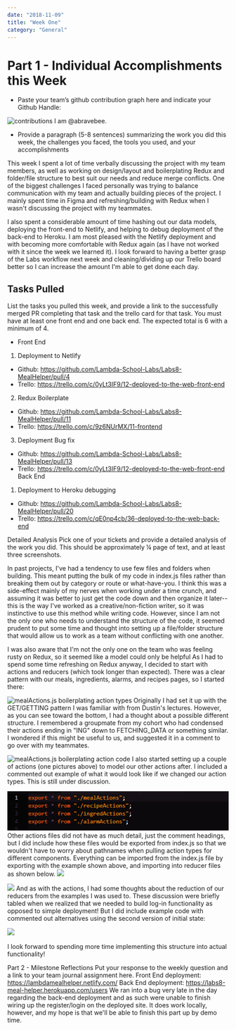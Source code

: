 ```yaml
---
date: "2018-11-09"
title: "Week One"
category: "General"
---
```


# Part 1 - Individual Accomplishments this Week
- Paste your team’s github contribution graph here and indicate your Github Handle:

![contributions](../../imgs/07-contributions)
I am @abravebee.

- Provide a paragraph (5-8 sentences) summarizing the work you did this week, the challenges you faced, the tools you used, and your accomplishments

This week I spent a lot of time verbally discussing the project with my team members, as well as working on design/layout and boilerplating Redux and folder/file structure to best suit our needs and reduce merge conflicts. One of the biggest challenges I faced personally was trying to balance communication with my team and actually building pieces of the project. I mainly spent time in Figma and refreshing/building with Redux when I wasn't discussing the project with my teammates. 

I also spent a considerable amount of time hashing out our data models, deploying the front-end to Netlify, and helping to debug deployment of the back-end to Heroku. I am most pleased with the Netlify deployment and with becoming more comfortable with Redux again (as I have not worked with it since the week we learned it). I look forward to having a better grasp of the Labs workflow next week and cleaning/dividing up our Trello board better so I can increase the amount I'm able to get done each day.

## Tasks Pulled
List the tasks you pulled this week, and provide a link to the successfully merged PR completing that task and the trello card for that task.  You must have at least one front end and one back end. The expected total is 6 with a minimum of 4.

- Front End
1. Deployment to Netlify
  - Github: https://github.com/Lambda-School-Labs/Labs8-MealHelper/pull/4
  - Trello: https://trello.com/c/0yLt3IF9/12-deployed-to-the-web-front-end
2. Redux Boilerplate
  - Github: https://github.com/Lambda-School-Labs/Labs8-MealHelper/pull/11
  - Trello: https://trello.com/c/9z6NUrMX/11-frontend 
3. Deployment Bug fix
  - Github: https://github.com/Lambda-School-Labs/Labs8-MealHelper/pull/13
  - Trello: https://trello.com/c/0yLt3IF9/12-deployed-to-the-web-front-end
Back End
1. Deployment to Heroku debugging
  - Github: https://github.com/Lambda-School-Labs/Labs8-MealHelper/pull/20
  - Trello: https://trello.com/c/qE0np4cb/36-deployed-to-the-web-back-end

Detailed Analysis
Pick one of your tickets and provide a detailed analysis of the work you did.  This should be approximately ¼ page of text, and at least three screenshots.

In past projects, I've had a tendency to use few files and folders when building. This meant putting the bulk of my code in index.js files rather than breaking them out by category or route or what-have-you. I think this was a side-effect mainly of my nerves when working under a time crunch, and assuming it was better to just get the code down and then organize it later--this is the way I've worked as a creative/non-fiction writer, so it was instinctive to use this method while writing code. However, since I am not the only one who needs to understand the structure of the code, it seemed prudent to put some time and thought into setting up a file/folder structure that would allow us to work as a team without conflicting with one another.

I was also aware that I'm not the only one on the team who was feeling rusty on Redux, so it seemed like a model could only be helpful As I had to spend some time refreshing on Redux anyway, I decided to start with actions and reducers (which took longer than expected). There was a clear pattern with our meals, ingredients, alarms, and recipes pages, so I started there:

![mealActions.js boilerplating action types](../imgs/01-mealActions.PNG)
Originally I had set it up with the GET/GETTING pattern I was familiar with from Dustin's lectures. However, as you can see toward the bottom, I had a thought about a possible different structure. I remembered a groupmate from my cohort who had condensed their actions ending in "ING" down to FETCHING_DATA or something similar. I wondered if this might be useful to us, and suggested it in a comment to go over with my teammates.

![mealActions.js boilerplating action code](../imgs/02-mealActions2.PNG)
I also started setting up a couple of actions (one pictures above) to model our other actions after. I included a commented out example of what it would look like if we changed our action types. This is still under discussion.

![](../../imgs/03-actions-index.PNG)
Other actions files did not have as much detail, just the comment headings, but I did include how these files would be exported from index.js so that we wouldn't have to worry about pathnames when pulling action types for different components. Everything can be imported from the index.js file by exporting with the example shown above, and importing into reducer files as shown below.
![](../../imgs/04-mealsReducer-import)

![](../../imgs/05-mealsReducer-state)
And as with the actions, I had some thoughts about the reduction of our reducers from the examples I was used to. These discussion were briefly tabled when we realized that we needed to build log-in functionality as opposed to simple deployment! But I did include example code with commented out alternatives using the second version of initial state:

![](../../imgs/06-mealsReducer-code)

I look forward to spending more time implementing this structure into actual functionality!


Part 2 - Milestone Reflections
Put your response to the weekly question and a link to your team journal assignment here.
Front End deployment: https://lambdamealhelper.netlify.com/
Back End deployment: https://labs8-meal-helper.herokuapp.com/users
We ran into a bug very late in the day regarding the back-end deployment and as such were unable to finish wiring up the register/login on the deployed site. It does work locally, however, and my hope is that we'll be able to finish this part up by demo time.